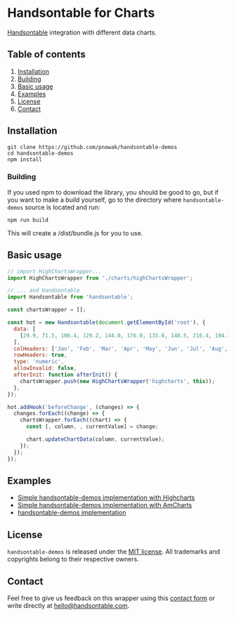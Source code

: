 # Handsontable for Charts

[Handsontable](https://github.com/handsontable/handsontable) integration with different data charts.

## Table of contents
1. [Installation](#installation)
2. [Building](#building)
3. [Basic usage](#basic-usage)
4. [Examples](#examples)
5. [License](#license)
6. [Contact](#contact)

## Installation

```
git clone https://github.com/pnowak/handsontable-demos
cd handsontable-demos
npm install
```

### Building

If you used npm to download the library, you should be good to go, but if you want to make a build yourself, go to the directory where `handsontable-demos` source is located and run:

```
npm run build
```

This will create a /dist/bundle.js for you to use.

## Basic usage

```js
// import HighChartsWrapper...
import HighChartsWrapper from './charts/highChartsWrapper';

// ... and Handsontable
import Handsontable from 'handsontable';

const chartsWrapper = [];

const hot = new Handsontable(document.getElementById('root'), {
  data: [
    [29.9, 71.5, 106.4, 129.2, 144.0, 176.0, 135.6, 148.5, 216.4, 194.1, 95.6, 54.4],
  ],
  colHeaders: ['Jan', 'Feb', 'Mar', 'Apr', 'May', 'Jun', 'Jul', 'Aug', 'Sep', 'Oct', 'Nov', 'Dec'],
  rowHeaders: true,
  type: 'numeric',
  allowInvalid: false,
  afterInit: function afterInit() {
    chartsWrapper.push(new HighChartsWrapper('highcharts', this));
  },
});

hot.addHook('beforeChange', (changes) => {
  changes.forEach((change) => {
    chartsWrapper.forEach((chart) => {
      const [, column, , currentValue] = change;

      chart.updateChartData(column, currentValue);
    });
  });
});

```

## Examples
- [Simple handsontable-demos implementation with Highcharts](https://codepen.io/handsoncode/pen/prBejL?editors=1010)
- [Simple handsontable-demos implementation with AmCharts](https://codepen.io/handsoncode/pen/yorXbb?editors=1010)
- [handsontable-demos implementation](https://codepen.io/handsoncode/pen/PKgpaJ?editors=1010)



## License
`handsontable-demos` is released under the [MIT license](https://github.com/handsontable/andsontable-demos/blob/master/LICENSE).
All trademarks and copyrights belong to their respective owners.

## Contact
Feel free to give us feedback on this wrapper using this [contact form](https://handsontable.com/contact.html) or write directly at hello@handsontable.com.